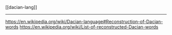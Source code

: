 [[dacian-lang]]

---

https://en.wikipedia.org/wiki/Dacian-language#Reconstruction-of-Dacian-words
https://en.wikipedia.org/wiki/List-of-reconstructed-Dacian-words